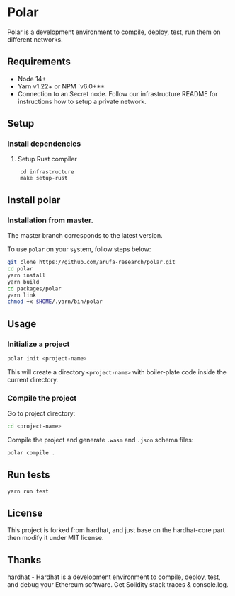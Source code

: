# Polar

Polar is a development environment to compile, deploy, test, run them on different networks.

## Requirements

- Node 14+
- Yarn v1.22+ or NPM `v6.0+**
- Connection to an Secret node. Follow our infrastructure README for instructions how to setup a private network.

## Setup

### Install dependencies

1. Setup Rust compiler

```
    cd infrastructure
    make setup-rust
```

## Install polar

### Installation from master.
The master branch corresponds to the latest version.

To use  `polar` on your system, follow steps below:
```bash
git clone https://github.com/arufa-research/polar.git
cd polar
yarn install
yarn build
cd packages/polar
yarn link
chmod +x $HOME/.yarn/bin/polar
```
## Usage

### Initialize a project

```bash
polar init <project-name>
```

This will create a directory `<project-name>` with boiler-plate code inside the current directory.

### Compile the project

Go to project directory:

```bash
cd <project-name>
```

Compile the project and generate `.wasm` and `.json` schema files:

```bash
polar compile .
```

## Run tests

```bash
yarn run test
```

## License

This project is forked from hardhat, and just base on the hardhat-core part then modify it under MIT license.

## Thanks

hardhat - Hardhat is a development environment to compile, deploy, test, and debug your Ethereum software. Get Solidity stack traces & console.log.
